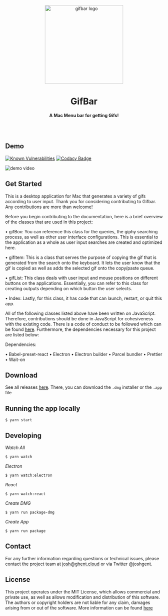 <div align="center">
	<img height="250" src="./assets/gif-original-full-size.png" alt="gifbar logo">
	<h1><b>GifBar</b></h1>
	<p><b>A Mac Menu bar for getting Gifs!</b></p>
	</br>
	</br>
</div>

## Demo

[![Known Vulnerabilities](https://snyk.io/test/github/joshghent/gifbar/badge.svg)](https://snyk.io/test/github/joshghent/gifbar)
[![Codacy Badge](https://api.codacy.com/project/badge/Grade/6070b197c3644c03bb3f0ec79d641675)](https://app.codacy.com/app/joshghent/gifbar?utm_source=github.com&utm_medium=referral&utm_content=joshgrent/gifbar&utm_campaign=Badge_Grade_Settings)

![demo video](./demo.gif)

## Get Started 
This is a desktop application for Mac that generates a variety of gifs according to user input. 
Thank you for considering contributing to Gifbar. Any contributions are more than welcome!


Before you begin contributing to the documentation, here is a brief overview of the classes that are used in this project:

•	gifBox: You can reference this class for the queries, the giphy searching process, as well as other user interface configurations. This is essential to the application as a whole as user input searches are created and optimized here.

•	gifItem: This is a class that serves the purpose of copying the gif that is generated from the search onto the keyboard. It lets the user know that the gif is copied as well as adds the selected gif onto the copy/paste queue.  

•	gifList: This class deals with user input and mouse positions on different buttons on the applications. Essentially, you can refer to this class for creating outputs depending on which button the user selects. 

•	Index: Lastly, for this class, it has code that can launch, restart, or quit this app. 

All of the following classes listed above have been written on JavaScript. Therefore, contributions should be done in JavaScript for cohesiveness with the existing code. There is a code of conduct to be followed which can be found [here](https://github.com/joshghent/gifbar/blob/master/CODE_OF_CONDUCT.md). Furthermore, the dependencies necessary for this project are listed below:

Dependencies:

•	Babel-preset-react
•	Electron
•	Electron builder
•	Parcel bundler
•	Prettier
•	Wait-on



## Download
See all releases [here](https://github.com/joshghent/gifbar/releases).
There, you can download the `.dmg` installer or the `.app` file

## Running the app locally

```shell
$ yarn start
```

## Developing

_Watch All_
```shell
$ yarn watch
```

_Electron_
```shell
$ yarn watch:electron
```

_React_
```shell
$ yarn watch:react
```

_Create DMG_
```shell
$ yarn run package-dmg
```

_Create App_
```shell
$ yarn run package
```

## Contact
For any further information regarding questions or technical issues, please contact the project team at josh@ghent.cloud or via Twitter @joshgent.

## License
This project operates under the MIT License, which allows commercial and private use, as well as allows modification and distribution of this software. The authors or copyright holders are not liable for any claim, damages arising from or out of the software. More information can be found [here](https://github.com/joshghent/gifbar/blob/master/LICENSE)
